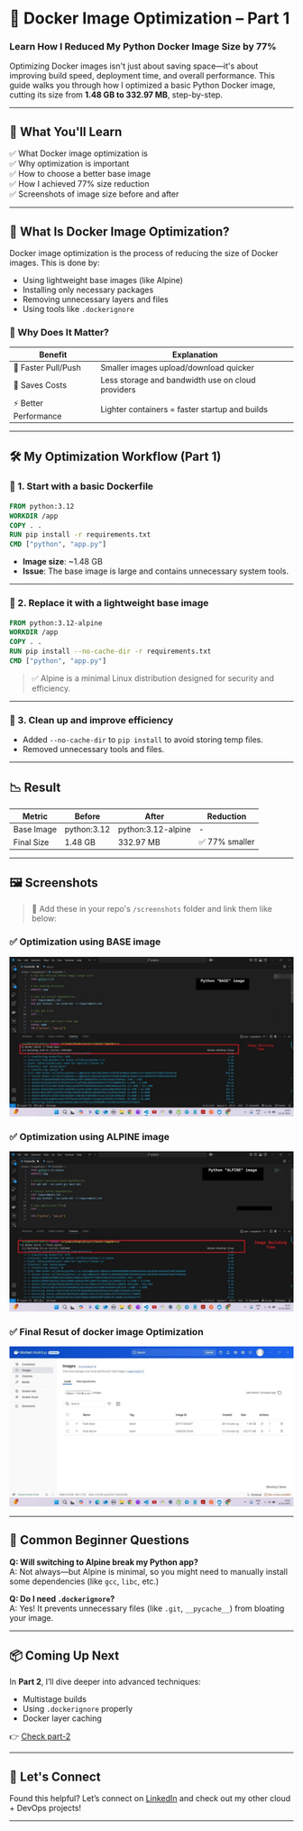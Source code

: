# 🐳 Docker Image Optimization – Part 1  
### Learn How I Reduced My Python Docker Image Size by 77%

Optimizing Docker images isn't just about saving space—it's about improving build speed, deployment time, and overall performance. This guide walks you through how I optimized a basic Python Docker image, cutting its size from **1.48 GB to 332.97 MB**, step-by-step.

---

## 📘 What You'll Learn

✅ What Docker image optimization is  
✅ Why optimization is important  
✅ How to choose a better base image  
✅ How I achieved 77% size reduction  
✅ Screenshots of image size before and after

---

## 🧠 What Is Docker Image Optimization?

Docker image optimization is the process of reducing the size of Docker images. This is done by:

- Using lightweight base images (like Alpine)
- Installing only necessary packages
- Removing unnecessary layers and files
- Using tools like `.dockerignore`

### 🔎 Why Does It Matter?

| Benefit              | Explanation |
|----------------------|-------------|
| 🚀 Faster Pull/Push  | Smaller images upload/download quicker |
| 💸 Saves Costs       | Less storage and bandwidth use on cloud providers |
| ⚡ Better Performance | Lighter containers = faster startup and builds |

---

## 🛠 My Optimization Workflow (Part 1)

### 🔹 1. Start with a basic Dockerfile

```dockerfile
FROM python:3.12
WORKDIR /app
COPY . .
RUN pip install -r requirements.txt
CMD ["python", "app.py"]
```

- **Image size**: ~1.48 GB  
- **Issue**: The base image is large and contains unnecessary system tools.

---

### 🔹 2. Replace it with a lightweight base image

```dockerfile
FROM python:3.12-alpine
WORKDIR /app
COPY . .
RUN pip install --no-cache-dir -r requirements.txt
CMD ["python", "app.py"]
```

> ✅ Alpine is a minimal Linux distribution designed for security and efficiency.

---

### 🔹 3. Clean up and improve efficiency

- Added `--no-cache-dir` to `pip install` to avoid storing temp files.
- Removed unnecessary tools and files.

---

## 📉 Result

| Metric         | Before       | After         | Reduction |
|----------------|--------------|---------------|-----------|
| Base Image     | python:3.12  | python:3.12-alpine | -         |
| Final Size     | 1.48 GB      | 332.97 MB     | ✅ 77% smaller |

---

## 🖼️ Screenshots

> 📸 Add these in your repo's `/screenshots` folder and link them like below:

### ✅ Optimization using BASE image  
![BASE Optimization](https://github.com/jaimin-vitthalpara/TestingJenkinsRepo/blob/b8dcb9974cc56584bc5540cdfcc8f38dfc28414d/docker-VScode-part-1.jpg)

### ✅ Optimization using ALPINE image
![ALPINE Optimization](https://github.com/jaimin-vitthalpara/TestingJenkinsRepo/blob/b8dcb9974cc56584bc5540cdfcc8f38dfc28414d/docker-VScode-alpine-part-1.jpg)

### ✅ Final Resut of docker image Optimization
![Final Result](https://github.com/jaimin-vitthalpara/TestingJenkinsRepo/blob/b8dcb9974cc56584bc5540cdfcc8f38dfc28414d/docker-dashobard-part-1.jpg)

---

## 💬 Common Beginner Questions

**Q: Will switching to Alpine break my Python app?**  
A: Not always—but Alpine is minimal, so you might need to manually install some dependencies (like `gcc`, `libc`, etc.)

**Q: Do I need `.dockerignore`?**  
A: Yes! It prevents unnecessary files (like `.git`, `__pycache__`) from bloating your image.

---

## 📦 Coming Up Next

In **Part 2**, I’ll dive deeper into advanced techniques:
- Multistage builds
- Using `.dockerignore` properly
- Docker layer caching

👉 [Check part-2](https://github.com/jaimin-vitthalpara/aws-mini-projects/blob/main/Part-2%20-%3E%20Docker%20Img%20Optimization.md)

---

## 🤝 Let's Connect

Found this helpful? Let’s connect on [LinkedIn](https://www.linkedin.com/in/jaimin-vitthalpara-291a6a14b) and check out my other cloud + DevOps projects!

---
